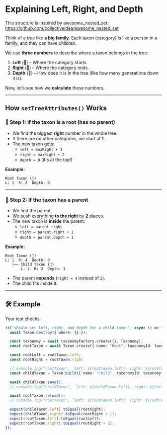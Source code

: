 # Explaining Left, Right, and Depth

This structure is inspired by awesome_nested_set: <https://github.com/collectiveidea/awesome_nested_set>

Think of a tree like **a big family**. Each taxon (category) is like a person in a family, and they can have children.

We use **three numbers** to describe where a taxon belongs in the tree:

1. **Left** (📍) – Where the category starts.
2. **Right** (🏁) – Where the category ends.
3. **Depth** (📏) – How deep it is in the tree (like how many generations down it is).

Now, let’s see how we **calculate** these numbers.

---

## How `setTreeAttributes()` Works

### 📌 **Step 1: If the taxon is a root (has no parent)**

- We find the biggest **right** number in the whole tree.
- If there are no other categories, we start at **1**.
- The new taxon gets:
  - `left = maxRight + 1`
  - `right = maxRight + 2`
  - `depth = 0` (it's at the top!)

**Example:**

```plaintext
Root Taxon (📂)
L: 1  R: 2  Depth: 0
```

---

### 📌 **Step 2: If the taxon has a parent**

- We find the parent.
- We push everything **to the right** by **2** places.
- The new taxon is **inside** the parent:
  - `left = parent.right`
  - `right = parent.right + 1`
  - `depth = parent.depth + 1`

**Example:**

```plaintext
Root Taxon (📂)
L: 1  R: 4  Depth: 0
   ├── Child Taxon (📄)
       L: 2  R: 3  Depth: 1
```

- The parent **expands** (`right = 4` instead of `2`).
- The child fits inside it.

---

## 🛠 **Example**

Your test checks:

```ts
it("should set left, right, and depth for a child taxon", async () => {
  await Taxon.destroy({ where: {} });

  const taxonomy = await taxonomyFactory.create({}, Taxonomy);
  const rootTaxon = await Taxon.create({ name: "Root", taxonomyId: taxonomy.id });

  const rootLeft = rootTaxon.left;
  const rootRight = rootTaxon.right

  // console.log("rootTaxon", `left: ${rootTaxon.left}, right: ${rootTaxon.right}, depth: ${rootTaxon.depth}`);
  const childTaxon = Taxon.build({ name: "Child", taxonomyId: taxonomy.id, parentId: rootTaxon.id });

  await childTaxon.save();
  // console.log("childTaxon", `left: ${childTaxon.left}, right: ${childTaxon.right}, depth: ${childTaxon.depth}`);

  await rootTaxon.reload();
  // console.log("rootTaxon", `left: ${rootTaxon.left}, right: ${rootTaxon.right}, depth: ${rootTaxon.depth}`);

  expect(childTaxon.left).toEqual(rootRight);
  expect(childTaxon.right).toEqual(rootRight + 1);
  expect(rootTaxon.left).toEqual(rootLeft);
  expect(rootTaxon.right).toEqual(rootRight + 2);
});

```
